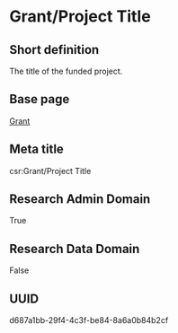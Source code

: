 # Grant/Project Title
## Short definition
The title of the funded project.
## Base page
[Grant](https://github.com/EuroCRIS/CASRAI-Dictionairies/blob/main/Objects/Grant.md)
## Meta title
csr:Grant/Project Title
## Research Admin Domain
True
## Research Data Domain
False
## UUID
d687a1bb-29f4-4c3f-be84-8a6a0b84b2cf
